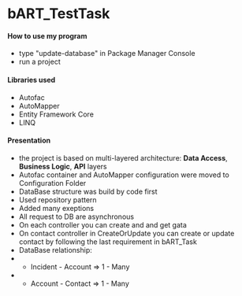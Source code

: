 # bART_TestTask
#### How to use my program ####
* type "update-database" in Package Manager Console
* run a project

#### Libraries used ####
* Autofac
* AutoMapper
* Entity Framework Core
* LINQ

#### Presentation ####
* the project is based on multi-layered architecture: __Data Access__, __Business Logic__, __API__ layers
* Autofac container and AutoMapper configuration were moved to Configuration Folder
* DataBase structure was build by code first 
* Used repository pattern
* Added many exeptions
* All request to DB are asynchronous
* On each controller you can create and and get gata
* On contact controller in CreateOrUpdate you can create or update contact by following the last requirement in bART_Task
* DataBase relationship:
* * Incident - Account => 1 - Many 
* * Account - Contact => 1 - Many 
